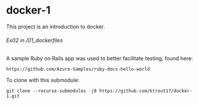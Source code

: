 # docker-1

This project is an introduction to docker. 

###### Ex02 in /01_dockerfiles

A sample Ruby on Rails app was used to better facilitate testing, found here: 

```https://github.com/Azure-Samples/ruby-docs-hello-world```

To clone with this submodule:

```git clone --recurse-submodules -j8 https://github.com/ktrout17/docker-1.git```
